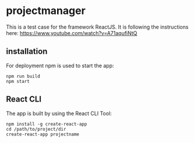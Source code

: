 # projectmanager

This is a test case for the framework ReactJS.
It is following the instructions here: https://www.youtube.com/watch?v=A71aqufiNtQ

## installation

For deployment npm is used to start the app:
```
npm run build
npm start
```

## React CLI
The app is built by using the React CLI Tool:

```
npm install -g create-react-app
cd /path/to/project/dir
create-react-app projectname
```
